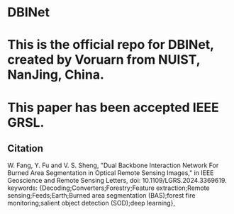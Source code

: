 # DBINet
<h1>This is the official repo for DBINet, created by Voruarn from NUIST, NanJing, China. </h1>
<h1>This paper has been accepted IEEE GRSL.</h1>
<h2>Citation</h2>
<p>W. Fang, Y. Fu and V. S. Sheng, "Dual Backbone Interaction Network For Burned Area Segmentation in Optical Remote Sensing Images," in IEEE Geoscience and Remote Sensing Letters, doi: 10.1109/LGRS.2024.3369619.
keywords: {Decoding;Converters;Forestry;Feature extraction;Remote sensing;Feeds;Earth;Burned area segmentation (BAS);forest fire monitoring;salient object detection (SOD);deep learning},
</p>
